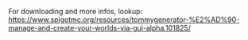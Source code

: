 For downloading and more infos, lookup: https://www.spigotmc.org/resources/tommygenerator-%E2%AD%90-manage-and-create-your-worlds-via-gui-alpha.101825/
